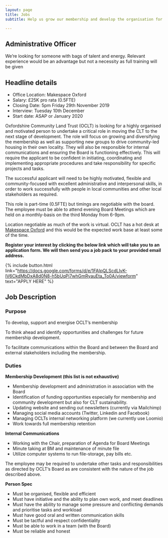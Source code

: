 ```yaml
---
layout: page
title: Jobs
subtitle: Help us grow our membership and develop the organisation for its next phase.

---
```

## Administrative Officer

We’re looking for someone with bags of talent and energy. Relevant experience would be an advantage but not a necessity as full training will be given

<div class="pullout-box">

<h2>Headline details</h2>

<ul> <li>Office Location: Makespace Oxford</li>

<li>Salary: £25K pro rata (0.5FTE)</li>

<li>Closing Date: 5pm Friday 29th November 2019</li>

<li>Interview: Tuesday 10th December</li>

<li>Start date: ASAP or January 2020</li>

</ul>

</div>

Oxfordshire Community Land Trust (OCLT) is looking for a highly organised and motivated person to undertake a critical role in moving the CLT to the next stage of development. The role will focus on growing and diversifying the membership as well as supporting new groups to drive community-led housing in their own locality. They will also be responsible for internal communications and ensuring the Board is functioning effectively. This will require the applicant to be confident in initiating, coordinating and implementing appropriate procedures and take responsibility for specific projects and tasks.

The successful applicant will need to be highly motivated, flexible and community-focused with excellent administrative and interpersonal skills, in order to work successfully with people in local communities and other local stakeholders as required.

This role is part-time (0.5FTE) but timings are negotiable with the board. The employee must be able to attend evening Board Meetings which are held on a monthly-basis on the third Monday from 6-9pm.

Location negotiable as much of the work is virtual. OCLT has a hot desk at [Makespace Oxford](http://makespaceoxford.org/) and this would be the expected work base at least some of the time.

**Register your interest by clicking the below link which will take you to an application form. We will then send you a job pack to your provided email address.**

{% include button.html link="https://docs.google.com/forms/d/e/1FAIpQLScdLlvK-IV6CkdMbDxA8d0N8-h5bUqPj7whGmRyauEta_To0A/viewform" text="APPLY HERE" %}

## **Job Description**

### **Purpose**

To develop, support and energise OCLT’s membership

To think ahead and identify opportunities and challenges for future membership development.

To facilitate communications within the Board and between the Board and external stakeholders including the membership.

### **Duties**

**Membership Development (this list is not exhaustive)**

* Membership development and administration in association with the Board
* Identification of funding opportunities especially for membership and community development but also for CLT sustainability.
* Updating website and sending out newsletters (currently via Mailchimp)
* Managing social media accounts (Twitter, Linkedin and Facebook)
* Managing OCLTs internal networking platform (we currently use Loomio)
* Work towards full membership retention

**Internal Communications**

* Working with the Chair, preparation of Agenda for Board Meetings
* Minute taking at BM and maintenance of minute file
* Utilize computer systems to run file-storage, pay bills etc.

The employee may be required to undertake other tasks and responsibilities as directed by OCLT’s Board as are consistent with the nature of the job described above.

**Person Spec**

* Must be organised, flexible and efficient
* Must have initiative and the ability to plan own work, and meet deadlines
* Must have the ability to manage some pressure and conflicting demands and prioritise tasks and workload
* Must have good oral and written communication skills
* Must be tactful and respect confidentiality
* Must be able to work in a team (with the Board)
* Must be reliable and honest